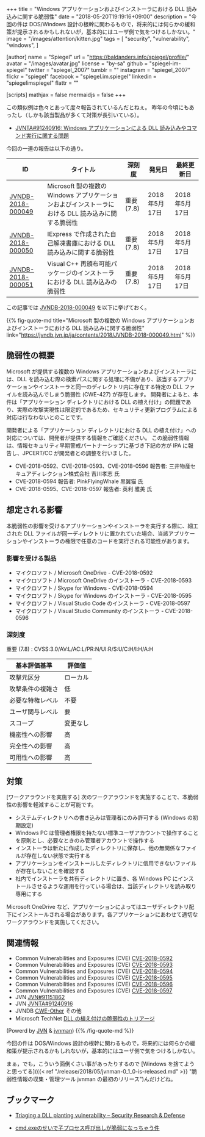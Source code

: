 +++
title = "Windows アプリケーションおよびインストーラにおける DLL 読み込みに関する脆弱性"
date = "2018-05-20T19:19:16+09:00"
description = "今回の件は DOS/Windows 設計の根幹に関わるもので，将来的には何らかの緩和策が提示されるかもしれないが，基本的にはユーザ側で気をつけるしかない。"
image = "/images/attention/kitten.jpg"
tags = [
  "security",
  "vulnerability",
  "windows",
]

[author]
  name      = "Spiegel"
  url       = "https://baldanders.info/spiegel/profile/"
  avatar    = "/images/avatar.jpg"
  license   = "by-sa"
  github    = "spiegel-im-spiegel"
  twitter   = "spiegel_2007"
  tumblr    = ""
  instagram = "spiegel_2007"
  flickr    = "spiegel"
  facebook  = "spiegel.im.spiegel"
  linkedin  = "spiegelimspiegel"
  flattr    = ""

[scripts]
  mathjax = false
  mermaidjs = false
+++

この類似例は色々とあって度々報告されているんだとねぇ。
昨年の今頃にもあったし（しかも該当製品が多くて対策が長引いている）。

- [JVNTA#91240916: Windows アプリケーションによる DLL 読み込みやコマンド実行に関する問題](https://jvn.jp/ta/JVNTA91240916/)

今回の一連の報告は以下の通り。

| ID  | タイトル | 深刻度 | 発見日 | 最終更新日 |
| --- | -------- | ------ | ------ | ---------- |
| [JVNDB-2018-000049](https://jvndb.jvn.jp/ja/contents/2018/JVNDB-2018-000049.html) | Microsoft 製の複数の Windows アプリケーションおよびインストーラにおける DLL 読み込みに関する脆弱性 | 重要 (7.8) | 2018年5月17日 | 2018年5月17日 |
| [JVNDB-2018-000050](https://jvndb.jvn.jp/ja/contents/2018/JVNDB-2018-000050.html) | IExpress で作成された自己解凍書庫における DLL 読み込みに関する脆弱性 | 重要 (7.8) | 2018年5月17日 | 2018年5月17日 |
| [JVNDB-2018-000051](https://jvndb.jvn.jp/ja/contents/2018/JVNDB-2018-000051.html) | Visual C++ 再頒布可能パッケージのインストーラにおける DLL 読み込みの脆弱性 | 重要 (7.8) | 2018年5月17日 | 2018年5月17日 |

この記事では [JVNDB-2018-000049](https://jvndb.jvn.jp/ja/contents/2018/JVNDB-2018-000049.html "Microsoft 製の複数の Windows アプリケーションおよびインストーラにおける DLL 読み込みに関する脆弱性") を以下に挙げておく。

{{% fig-quote-md title="Microsoft 製の複数の Windows アプリケーションおよびインストーラにおける DLL 読み込みに関する脆弱性" link="https://jvndb.jvn.jp/ja/contents/2018/JVNDB-2018-000049.html" %}}
## 脆弱性の概要

Microsoft が提供する複数の Windows アプリケーションおよびインストーラには、DLL を読み込む際の検索パスに関する処理に不備があり、該当するアプリケーションやインストーラと同一のディレクトリ内に存在する特定の DLL ファイルを読み込んでしまう脆弱性 (CWE-427) が存在します。 開発者によると、本件は「アプリケーション ディレクトリにおける DLL の植え付け」の問題であり、実際の攻撃実現性は限定的であるため、セキュリティ更新プログラムによる対応は行なわないとのことです。

開発者による「アプリケーション ディレクトリにおける DLL の植え付け」への対応については、開発者が提供する情報をご確認ください。
この脆弱性情報は、情報セキュリティ早期警戒パートナーシップに基づき下記の方が IPA に報告し、JPCERT/CC が開発者との調整を行いました。

- CVE-2018-0592、CVE-2018-0593、CVE-2018-0596 報告者: 三井物産セキュアディレクション株式会社 吉川孝志 氏
- CVE-2018-0594 報告者: PinkFlyingWhale 黒翼猫 氏
- CVE-2018-0595、CVE-2018-0597 報告者: 英利 雅美 氏

## 想定される影響

本脆弱性の影響を受けるアプリケーションやインストーラを実行する際に、細工された DLL ファイルが同一ディレクトリに置かれていた場合、当該アプリケーションやインストーラの権限で任意のコードを実行される可能性があります。

### 影響を受ける製品

- マイクロソフト / Microsoft OneDrive - CVE-2018-0592
- マイクロソフト / Microsoft OneDrive のインストーラ - CVE-2018-0593
- マイクロソフト / Skype for Windows - CVE-2018-0594
- マイクロソフト / Skype for Windows のインストーラ - CVE-2018-0595
- マイクロソフト / Visual Studio Code のインストーラ - CVE-2018-0597
- マイクロソフト / Visual Studio Community のインストーラ - CVE-2018-0596


### 深刻度

重要 (7.8) : CVSS:3.0/AV:L/AC:L/PR:N/UI:R/S:U/C:H/I:H/A:H

| 基本評価基準 | 評価値 |
|--------|-------|
| 攻撃元区分 | ローカル |
| 攻撃条件の複雑さ | 低 |
| 必要な特権レベル | 不要 |
| ユーザ関与レベル | 要 |
| スコープ | 変更なし |
| 機密性への影響 | 高 |
| 完全性への影響 | 高 |
| 可用性への影響 | 高 |


## 対策

[ワークアラウンドを実施する] 次のワークアラウンドを実施することで、本脆弱性の影響を軽減することが可能です。

- システムディレクトリへの書き込みは管理者にのみ許可する (Windows の初期設定)
- Windows PC は管理者権限を持たない標準ユーザアカウントで操作することを原則とし、必要なときのみ管理者アカウントで操作する
- インストーラは新たに作成したディレクトリに保存し、他の無関係なファイルが存在しない状態で実行する
- アプリケーションをインストールしたディレクトリに信用できないファイルが存在しないことを確認する
- 社内でインストーラを共有ディレクトリに置き、各 Windows PC にインストールさせるような運用を行っている場合は、当該ディレクトリを読み取り専用にする

Microsoft OneDrive など、アプリケーションによってはユーザディレクトリ配下にインストールされる場合があります。各アプリケーションにあわせて適切なワークアラウンドを実施してください。

## 関連情報

- Common Vulnerabilities and Exposures (CVE) [CVE-2018-0592](https://cve.mitre.org/cgi-bin/cvename.cgi?name=CVE-2018-0592) 
- Common Vulnerabilities and Exposures (CVE) [CVE-2018-0593](https://cve.mitre.org/cgi-bin/cvename.cgi?name=CVE-2018-0593) 
- Common Vulnerabilities and Exposures (CVE) [CVE-2018-0594](https://cve.mitre.org/cgi-bin/cvename.cgi?name=CVE-2018-0594) 
- Common Vulnerabilities and Exposures (CVE) [CVE-2018-0595](https://cve.mitre.org/cgi-bin/cvename.cgi?name=CVE-2018-0595) 
- Common Vulnerabilities and Exposures (CVE) [CVE-2018-0596](https://cve.mitre.org/cgi-bin/cvename.cgi?name=CVE-2018-0596) 
- Common Vulnerabilities and Exposures (CVE) [CVE-2018-0597](https://cve.mitre.org/cgi-bin/cvename.cgi?name=CVE-2018-0597) 
- JVN [JVN#91151862](https://jvn.jp/jp/JVN91151862/index.html) 
- JVN [JVNTA#91240916](https://jvn.jp/ta/JVNTA91240916/index.html) 
- JVNDB [CWE-Other](https://www.ipa.go.jp/security/vuln/CWE.html#CWEOther) その他
- Microsoft TechNet [DLL の植え付けの脆弱性のトリアージ](https://blogs.technet.microsoft.com/jpsecurity/2018/04/10/triaging-a-dll-planting-vulnerability/) 

(Powerd by [JVN](https://jvn.jp/) & [jvnman](https://github.com/spiegel-im-spiegel/jvnman "spiegel-im-spiegel/jvnman: JVN Vulnerability Data Management"))
{{% /fig-quote-md %}}

今回の件は DOS/Windows 設計の根幹に関わるもので，将来的には何らかの緩和策が提示されるかもしれないが，基本的にはユーザ側で気をつけるしかない。

まぁ，でも，こういう面倒くさい事があったりするので [Windows を捨てようと思ってる]({{< ref "/release/2018/05/jvnman-0_1_0-is-released.md" >}} "脆弱性情報の収集・管理ツール jvnman の最初のリリース")んだけどね。

## ブックマーク

- [Triaging a DLL planting vulnerability – Security Research & Defense](https://blogs.technet.microsoft.com/srd/2018/04/04/triaging-a-dll-planting-vulnerability/)

- [cmd.exeのせいで子プロセス呼び出しが脆弱になっちゃう件](https://qiita.com/igrep/items/0f9a9610294fd7de453c)
